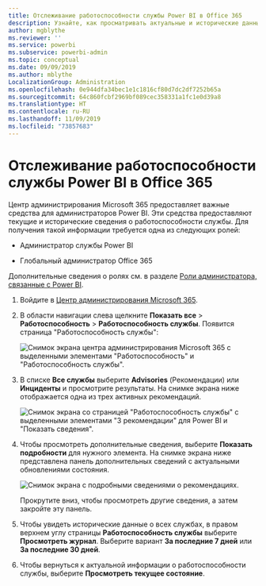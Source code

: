 ```yaml
---
title: Отслеживание работоспособности службы Power BI в Office 365
description: Узнайте, как просматривать актуальные и исторические данные о работоспособности службы в центре администрирования Microsoft 365.
author: mgblythe
ms.reviewer: ''
ms.service: powerbi
ms.subservice: powerbi-admin
ms.topic: conceptual
ms.date: 09/09/2019
ms.author: mblythe
LocalizationGroup: Administration
ms.openlocfilehash: 0e944dfa34bec1e1c1816cf80d7dc2df7252b65a
ms.sourcegitcommit: 64c860fcbf2969bf089cec358331a1fc1e0d39a8
ms.translationtype: HT
ms.contentlocale: ru-RU
ms.lasthandoff: 11/09/2019
ms.locfileid: "73857683"
---
```

# <a name="track-power-bi-service-health-in-office-365"></a>Отслеживание работоспособности службы Power BI в Office 365

Центр администрирования Microsoft 365 предоставляет важные средства для администраторов Power BI. Эти средства предоставляют текущие и исторические сведения о работоспособности службы. Для получения такой информации требуется одна из следующих ролей:

* Администратор службы Power BI

* Глобальный администратор Office 365

Дополнительные сведения о ролях см. в разделе [Роли администратора, связанные с Power BI](service-admin-administering-power-bi-in-your-organization.md#administrator-roles-related-to-power-bi).

1. Войдите в [Центр администрирования Microsoft 365](https://portal.office.com/adminportal).

1. В области навигации слева щелкните **Показать все** > **Работоспособность** > **Работоспособность службы**. Появится страница "Работоспособность службы":

    ![Снимок экрана центра администрирования Microsoft 365 с выделенными элементами "Работоспособность" и "Работоспособность службы".](media/service-admin-health/service-health-tile.png)

1. В списке **Все службы** выберите **Advisories** (Рекомендации) или **Инциденты** и просмотрите результаты. На снимке экрана ниже отображается одна из трех активных рекомендаций.

    ![Снимок экрана со страницей "Работоспособность службы" с выделенными элементами "3 рекомендации" для Power BI и "Показать сведения".](media/service-admin-health/active-advisories.png)

1. Чтобы просмотреть дополнительные сведения, выберите **Показать подробности** для нужного элемента. На снимке экрана ниже представлена панель дополнительных сведений с актуальными обновлениями состояния.

    ![Снимок экрана с подробными сведениями о рекомендациях.](media/service-admin-health/advisory-details.png)

    Прокрутите вниз, чтобы просмотреть другие сведения, а затем закройте эту панель.

1. Чтобы увидеть исторические данные о всех службах, в правом верхнем углу страницы **Работоспособность службы** выберите **Просмотреть журнал**. Выберите вариант **За последние 7 дней** или **За последние 30 дней**. 

1. Чтобы вернуться к актуальной информации о работоспособности службы, выберите **Просмотреть текущее состояние**.